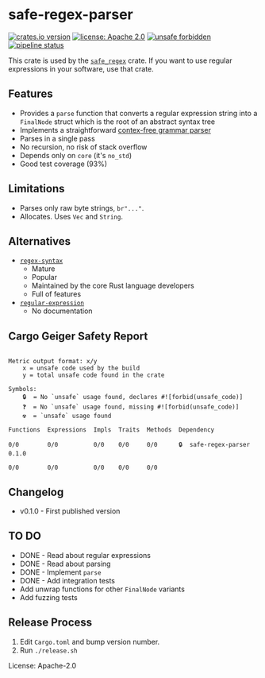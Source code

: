 # safe-regex-parser

[![crates.io version](https://img.shields.io/crates/v/safe-regex-parser.svg)](https://crates.io/crates/safe-regex-parser)
[![license: Apache 2.0](https://gitlab.com/leonhard-llc/safe-regex-rs/-/raw/main/license-apache-2.0.svg)](http://www.apache.org/licenses/LICENSE-2.0)
[![unsafe forbidden](https://gitlab.com/leonhard-llc/safe-regex-rs/-/raw/main/unsafe-forbidden-success.svg)](https://github.com/rust-secure-code/safety-dance/)
[![pipeline status](https://gitlab.com/leonhard-llc/safe-regex-rs/badges/main/pipeline.svg)](https://gitlab.com/leonhard-llc/safe-regex-rs/-/pipelines)

This crate is used by the
[`safe_regex`](https://crates.io/crates/safe-regex) crate.
If you want to use regular expressions in your software, use that crate.

## Features
- Provides a `parse` function that converts a regular expression string
  into a `FinalNode` struct which is the root of an abstract syntax tree
- Implements a straightforward
  [contex-free grammar parser](https://www.cs.umd.edu/class/summer2015/cmsc330/parsing/)
- Parses in a single pass
- No recursion, no risk of stack overflow
- Depends only on `core` (it's `no_std`)
- Good test coverage (93%)

## Limitations
- Parses only raw byte strings, `br"..."`.
- Allocates.  Uses `Vec` and `String`.

## Alternatives
- [`regex-syntax`](https://crates.io/crates/regex-syntax)
  - Mature
  - Popular
  - Maintained by the core Rust language developers
  - Full of features
- [`regular-expression`](https://crates.io/crates/regular-expression)
  - No documentation

## Cargo Geiger Safety Report
```

Metric output format: x/y
    x = unsafe code used by the build
    y = total unsafe code found in the crate

Symbols: 
    🔒  = No `unsafe` usage found, declares #![forbid(unsafe_code)]
    ❓  = No `unsafe` usage found, missing #![forbid(unsafe_code)]
    ☢️  = `unsafe` usage found

Functions  Expressions  Impls  Traits  Methods  Dependency

0/0        0/0          0/0    0/0     0/0      🔒  safe-regex-parser 0.1.0

0/0        0/0          0/0    0/0     0/0    

```
## Changelog
- v0.1.0 - First published version

## TO DO
- DONE - Read about regular expressions
- DONE - Read about parsing
- DONE - Implement `parse`
- DONE - Add integration tests
- Add unwrap functions for other `FinalNode` variants
- Add fuzzing tests

## Release Process
1. Edit `Cargo.toml` and bump version number.
1. Run `./release.sh`

License: Apache-2.0
